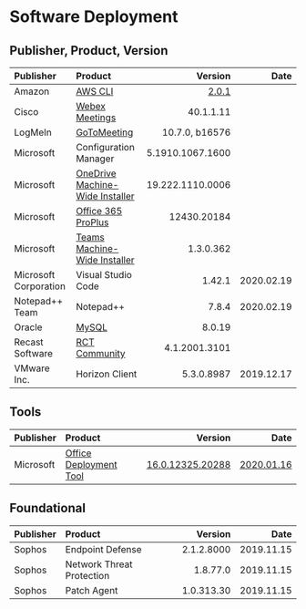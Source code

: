 <!DOCTYPE html>
<html>

<head>
  <meta charset="utf-8">
  <meta name="viewport" content="width=device-width, initial-scale=1.0">
  <title>Software Deployment</title>
  <link rel="stylesheet" href="https://stackedit.io/style.css" />
</head>

<body class="stackedit">
  <div class="stackedit__html"><h1 id="software-deployment">Software Deployment</h1>
<h2 id="publisher-product-version">Publisher, Product, Version</h2>

<table>
<thead>
<tr>
<th align="left">Publisher</th>
<th align="left">Product</th>
<th align="right">Version</th>
<th align="right">Date</th>
</tr>
</thead>
<tbody>
<tr>
<td align="left">Amazon</td>
<td align="left"><a href="https://docs.aws.amazon.com/cli/latest/userguide/install-cliv2-windows.html">AWS CLI</a></td>
<td align="right"><a href="https://awscli.amazonaws.com/AWSCLIV2.msi">2.0.1</a></td>
<td align="right"></td>
</tr>
<tr>
<td align="left">Cisco</td>
<td align="left"><a href="https://help.webex.com/en-us/n0mq1ae/Latest-Updates-Overview-for-Cisco-Webex-Meetings">Webex Meetings</a></td>
<td align="right">40.1.1.11</td>
<td align="right"></td>
</tr>
<tr>
<td align="left">LogMeIn</td>
<td align="left"><a href="https://support.goto.com/meeting/help/install-via-msi-windows-g2m010013#">GoToMeeting</a></td>
<td align="right">10.7.0, b16576</td>
<td align="right"></td>
</tr>
<tr>
<td align="left">Microsoft</td>
<td align="left">Configuration Manager</td>
<td align="right">5.1910.1067.1600</td>
<td align="right"></td>
</tr>
<tr>
<td align="left">Microsoft</td>
<td align="left"><a href="https://support.office.com/en-us/article/onedrive-release-notes-845dcf18-f921-435e-bf28-4e24b95e5fc0?ui=en-US&amp;rs=en-US&amp;ad=US">OneDrive Machine-Wide Installer</a></td>
<td align="right">19.222.1110.0006</td>
<td align="right"></td>
</tr>
<tr>
<td align="left">Microsoft</td>
<td align="left"><a href="https://docs.microsoft.com/en-us/officeupdates/update-history-office365-proplus-by-date">Office 365 ProPlus</a></td>
<td align="right">12430.20184</td>
<td align="right"></td>
</tr>
<tr>
<td align="left">Microsoft</td>
<td align="left"><a href="https://docs.microsoft.com/en-us/MicrosoftTeams/msi-deployment">Teams Machine-Wide Installer</a></td>
<td align="right">1.3.0.362</td>
<td align="right"></td>
</tr>
<tr>
<td align="left">Microsoft Corporation</td>
<td align="left">Visual Studio Code</td>
<td align="right">1.42.1</td>
<td align="right">2020.02.19</td>
</tr>
<tr>
<td align="left">Notepad++ Team</td>
<td align="left">Notepad++</td>
<td align="right">7.8.4</td>
<td align="right">2020.02.19</td>
</tr>
<tr>
<td align="left">Oracle</td>
<td align="left"><a href="https://dev.mysql.com/doc/relnotes/workbench/en/news-8-0.html">MySQL</a></td>
<td align="right">8.0.19</td>
<td align="right"></td>
</tr>
<tr>
<td align="left">Recast Software</td>
<td align="left"><a href="https://www.recastsoftware.com/?utm_source=Blog&amp;utm_medium=Blog&amp;utm_campaign=Blog#formarea">RCT Community</a></td>
<td align="right">4.1.2001.3101</td>
<td align="right"></td>
</tr>
<tr>
<td align="left">VMware Inc.</td>
<td align="left">Horizon Client</td>
<td align="right">5.3.0.8987</td>
<td align="right">2019.12.17</td>
</tr>
</tbody>
</table><h2 id="tools">Tools</h2>

<table>
<thead>
<tr>
<th align="left">Publisher</th>
<th align="left">Product</th>
<th align="right">Version</th>
<th align="right">Date</th>
</tr>
</thead>
<tbody>
<tr>
<td align="left">Microsoft</td>
<td align="left"><a href="https://www.microsoft.com/en-us/download/details.aspx?id=49117">Office Deployment Tool</a></td>
<td align="right"><a href="https://www.microsoft.com/en-us/download/confirmation.aspx?id=49117">16.0.12325.20288</a></td>
<td align="right"><a href="https://docs.microsoft.com/en-us/officeupdates/odt-release-history">2020.01.16</a></td>
</tr>
</tbody>
</table><h2 id="foundational">Foundational</h2>

<table>
<thead>
<tr>
<th align="left">Publisher</th>
<th align="left">Product</th>
<th align="right">Version</th>
<th align="right">Date</th>
</tr>
</thead>
<tbody>
<tr>
<td align="left">Sophos</td>
<td align="left">Endpoint Defense</td>
<td align="right">2.1.2.8000</td>
<td align="right">2019.11.15</td>
</tr>
<tr>
<td align="left">Sophos</td>
<td align="left">Network Threat Protection</td>
<td align="right">1.8.77.0</td>
<td align="right">2019.11.15</td>
</tr>
<tr>
<td align="left">Sophos</td>
<td align="left">Patch Agent</td>
<td align="right">1.0.313.30</td>
<td align="right">2019.11.15</td>
</tr>
</tbody>
</table></div>
</body>

</html>
